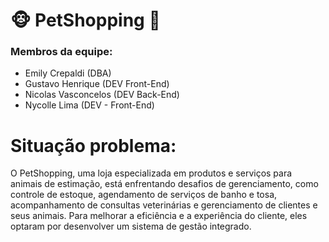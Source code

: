 # 🐵 PetShopping 🐶

### Membros da equipe:
<ul>
<li> Emily Crepaldi (DBA)</li>
<li> Gustavo Henrique (DEV Front-End)</li>
<li> Nicolas Vasconcelos (DEV Back-End)</li>
<li> Nycolle Lima (DEV - Front-End)</li>
</ul>

#
# Situação problema:

O PetShopping, uma loja especializada em produtos e serviços para animais de estimação, está enfrentando desafios de gerenciamento, como controle de estoque, agendamento de serviços de banho e tosa, acompanhamento de consultas veterinárias e gerenciamento de clientes e seus animais. Para melhorar a eficiência e a experiência do cliente, eles optaram por desenvolver um sistema de gestão integrado.

